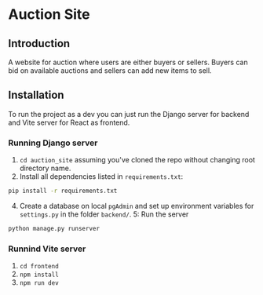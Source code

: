 # Auction Site

## Introduction

A website for auction where users are either buyers or sellers. Buyers can bid on available auctions and sellers can add new items to sell.

## Installation

To run the project as a dev you can just run the Django server for backend and Vite server for React as frontend.

### Running Django server

1.  `cd auction_site` assuming you've cloned the repo without changing root directory name.
2.  Install all dependencies listed in `requirements.txt`:
```bash
pip install -r requirements.txt
```
4.  Create a database on local `pgAdmin` and set up environment variables for `settings.py` in the folder `backend/`.
5: Run the server
```bash
python manage.py runserver
```

### Runnind Vite server

1.  `cd frontend`
2.  `npm install`
3.  `npm run dev`
